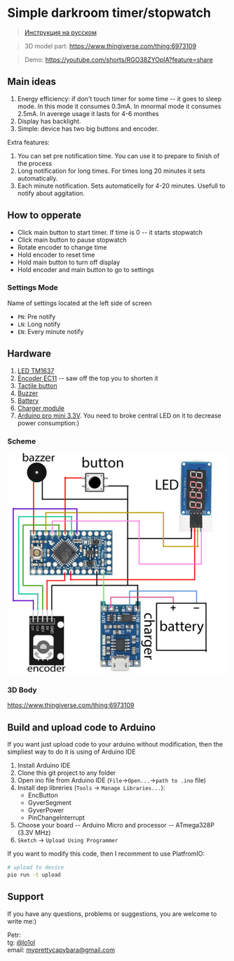 # Simple darkroom timer/stopwatch

> [Инструкция на русском](./README_RU.md)

> 3D model part: https://www.thingiverse.com/thing:6973109

> Demo: https://youtube.com/shorts/RGO38ZYOplA?feature=share

## Main ideas

1. Energy efficiency: if don't touch timer for some time -- it goes to sleep mode. In this mode it consumes 0.3mA. In mnormal mode it consumes 2.5mA. In averege usage it lasts for 4-6 monthes
2. Display has backlight.
3. Simple: device has two big buttons and encoder.

Extra features:
1. You can set pre notification time. You can use it to prepare to finish of the process
2. Long notification for long times. For times long 20 minutes it sets automatically.
3. Each minute notification. Sets automaticelly for 4-20 minutes. Usefull to notify about aggitation.

## How to opperate

* Click main button to start timer. If time is 0 -- it starts stopwatch
* Click main button to pause stopwatch
* Rotate encoder to change time
* Hold encoder to reset time
* Hold main button to turn off display
* Hold encoder and main button to go to settings

### Settings Mode

Name of settings located at the left side of screen
* `PN`: Pre notify
* `LN`: Long notify
* `EN`: Every minute notify

## Hardware

1. [LED TM1637](https://sl.aliexpress.ru/p?key=JlZ4GYP)
2. [Encoder EC11](https://sl.aliexpress.ru/p?key=XLZ4G8M) --  saw off the top you to shorten it
3. [Tactile button](https://sl.aliexpress.ru/p?key=JxO4Gkf)
4. [Buzzer](https://sl.aliexpress.ru/p?key=tHIeGkI)
5. [Battery](https://sl.aliexpress.ru/p?key=B1G4GWz)
6. [Charger module](https://sl.aliexpress.ru/p?key=XfG4GBb)
7. [Arduino pro mini 3.3V](https://sl.aliexpress.ru/p?key=6zG4GHJ). You need to broke central LED on it to decrease power consumption:)

### Scheme
![Circuit](./Circuit.jpg)

### 3D Body

https://www.thingiverse.com/thing:6973109

## Build and upload code to Arduino

If you want just upload code to your arduino without modification, then the simpliest way to do it is using of Arduino IDE
1. Install Arduino IDE
2. Clone this git project to any folder
3. Open ino file from Arduino IDE (`File`->`Open...`->`path to .ino` file)
4. Install dep libreries (`Tools` -> `Manage Libraries...`):
   * EncButton
   * GyverSegment
   * GyverPower
   * PinChangeInterrupt
5. Choose your board -- Arduino Micro and processor -- ATmega328P (3.3V MHz)
6. `Sketch` -> `Upload Using Programmer`

If you want to modify this code, then I recomment to use PlatfromIO:

```bash
# upload to device
pio run -t upload
```

## Support

If you have any questions, problems or suggestions, you are welcome to write me:)

Petr:<br>
tg: [@lo1ol](http://t.me/lo1ol)<br>
email: [myprettycapybara@gmail.com](mailto:myprettycapybara@gmail.com?subject=Darkroom%20timer)

